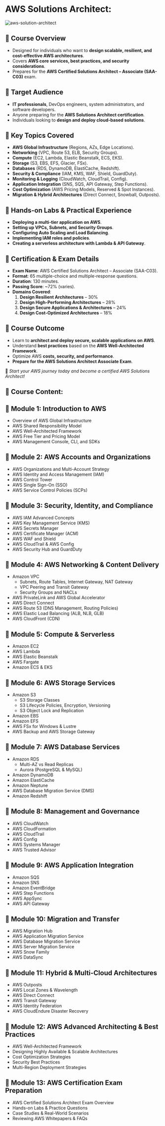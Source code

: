 # AWS Solutions Architect:

![aws-solution-architect](../Images/aws-services.png)

## 🔹 Course Overview
- Designed for individuals who want to **design scalable, resilient, and cost-effective AWS architectures**.
- Covers **AWS core services, best practices, and security considerations**.
- Prepares for the **AWS Certified Solutions Architect – Associate (SAA-C03)** exam.

## 🔹 Target Audience
- **IT professionals**, DevOps engineers, system administrators, and software developers.
- Anyone preparing for the **AWS Solutions Architect certification**.
- Individuals looking to **design and deploy cloud-based solutions**.

## 🔹 Key Topics Covered
- **AWS Global Infrastructure** (Regions, AZs, Edge Locations).
- **Networking** (VPC, Route 53, ELB, Security Groups).
- **Compute** (EC2, Lambda, Elastic Beanstalk, ECS, EKS).
- **Storage** (S3, EBS, EFS, Glacier, FSx).
- **Databases** (RDS, DynamoDB, ElastiCache, Redshift).
- **Security & Compliance** (IAM, KMS, WAF, Shield, GuardDuty).
- **Monitoring & Logging** (CloudWatch, CloudTrail, Config).
- **Application Integration** (SNS, SQS, API Gateway, Step Functions).
- **Cost Optimization** (AWS Pricing Models, Reserved & Spot Instances).
- **Migration & Hybrid Architectures** (Direct Connect, Snowball, Outposts).

## 🔹 Hands-on Labs & Practical Experience
- **Deploying a multi-tier application on AWS**.
- **Setting up VPCs, Subnets, and Security Groups**.
- **Configuring Auto Scaling and Load Balancing**.
- **Implementing IAM roles and policies**.
- **Creating a serverless architecture with Lambda & API Gateway**.

## 🔹 Certification & Exam Details
- **Exam Name**: AWS Certified Solutions Architect – Associate (SAA-C03).
- **Format**: 65 multiple-choice and multiple-response questions.
- **Duration**: 130 minutes.
- **Passing Score**: ~72% (varies).
- **Domains Covered**:
  1. **Design Resilient Architectures** – 30%
  2. **Design High-Performing Architectures** – 28%
  3. **Design Secure Applications & Architectures** – 24%
  4. **Design Cost-Optimized Architectures** – 18%

## 🔹 Course Outcome
- Learn to **architect and deploy secure, scalable applications on AWS**.
- Understand **best practices** based on the **AWS Well-Architected Framework**.
- Optimize AWS **costs, security, and performance**.
- **Prepare for the AWS Solutions Architect Associate Exam**.

🚀 *Start your AWS journey today and become a certified AWS Solutions Architect!*

## 🔹 **Course Content:**

## 📌 Module 1: Introduction to AWS
- Overview of AWS Global Infrastructure
- AWS Shared Responsibility Model
- AWS Well-Architected Framework
- AWS Free Tier and Pricing Model
- AWS Management Console, CLI, and SDKs


## 📌 Module 2: AWS Accounts and Organizations
- AWS Organizations and Multi-Account Strategy
- AWS Identity and Access Management (IAM)
- AWS Control Tower
- AWS Single Sign-On (SSO)
- AWS Service Control Policies (SCPs)

## 📌 Module 3: Security, Identity, and Compliance
- AWS IAM Advanced Concepts
- AWS Key Management Service (KMS)
- AWS Secrets Manager
- AWS Certificate Manager (ACM)
- AWS WAF and Shield
- AWS CloudTrail & AWS Config
- AWS Security Hub and GuardDuty

## 📌 Module 4: AWS Networking & Content Delivery
- Amazon VPC
  - Subnets, Route Tables, Internet Gateway, NAT Gateway
  - VPC Peering and Transit Gateway
  - Security Groups and NACLs
- AWS PrivateLink and AWS Global Accelerator
- AWS Direct Connect
- AWS Route 53 (DNS Management, Routing Policies)
- AWS Elastic Load Balancing (ALB, NLB, GLB)
- AWS CloudFront (CDN)

## 📌 Module 5: Compute & Serverless
- Amazon EC2
- AWS Lambda
- AWS Elastic Beanstalk
- AWS Fargate
- Amazon ECS & EKS

## 📌 Module 6: AWS Storage Services
- Amazon S3
  - S3 Storage Classes
  - S3 Lifecycle Policies, Encryption, Versioning
  - S3 Object Lock and Replication
- Amazon EBS
- Amazon EFS
- AWS FSx for Windows & Lustre
- AWS Backup and AWS Storage Gateway

## 📌 Module 7: AWS Database Services
- Amazon RDS
  - Multi-AZ vs Read Replicas
  - Aurora (PostgreSQL & MySQL)
- Amazon DynamoDB
- Amazon ElastiCache
- Amazon Neptune
- AWS Database Migration Service (DMS)
- Amazon Redshift

## 📌 Module 8: Management and Governance
- AWS CloudWatch
- AWS CloudFormation
- AWS CloudTrail
- AWS Config
- AWS Systems Manager
- AWS Trusted Advisor

## 📌 Module 9: AWS Application Integration
- Amazon SQS
- Amazon SNS
- Amazon EventBridge
- AWS Step Functions
- AWS AppSync
- AWS API Gateway

## 📌 Module 10: Migration and Transfer
- AWS Migration Hub
- AWS Application Migration Service
- AWS Database Migration Service
- AWS Server Migration Service
- AWS Snow Family
- AWS DataSync

## 📌 Module 11: Hybrid & Multi-Cloud Architectures
- AWS Outposts
- AWS Local Zones & Wavelength
- AWS Direct Connect
- AWS Transit Gateway
- AWS Identity Federation
- AWS CloudEndure Disaster Recovery

## 📌 Module 12: AWS Advanced Architecting & Best Practices
- AWS Well-Architected Framework
- Designing Highly Available & Scalable Architectures
- Cost Optimization Strategies
- Security Best Practices
- Multi-Region Deployment Strategies

## 📌 Module 13: AWS Certification Exam Preparation
- AWS Certified Solutions Architect Exam Overview
- Hands-on Labs & Practice Questions
- Case Studies & Real-World Scenarios
- Reviewing AWS Whitepapers & FAQs